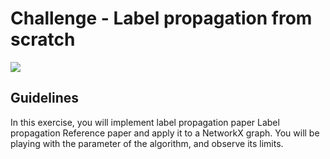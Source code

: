 # Challenge - Label propagation from scratch

![](https://images.unsplash.com/photo-1494537176433-7a3c4ef2046f?ixlib=rb-1.2.1&ixid=eyJhcHBfaWQiOjEyMDd9&auto=format&fit=crop&w=967&q=80)

## Guidelines

In this exercise, you will implement label propagation paper Label propagation Reference paper and apply it to a NetworkX graph. You will be playing with the parameter of the algorithm, and observe its limits.